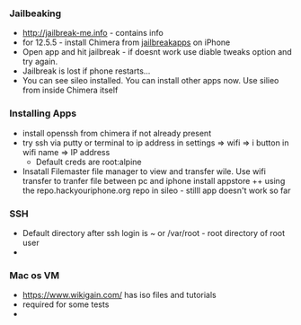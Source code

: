 ### **Jailbeaking**

- http://jailbreak-me.info - contains info
- for 12.5.5 - install Chimera from [jailbreakapps](https://jailbreaks.app/) on iPhone
- Open app and hit jailbreak - if doesnt work use diable tweaks option and try again.
- Jailbreak is lost if phone restarts...
- You can see sileo installed. You can install other apps now. Use silieo from inside Chimera itself

### **Installing Apps**
- install openssh from chimera if not already present
- try ssh via putty or terminal to ip address in settings => wifi => i button in wifi name => IP address
	- Default creds are root:alpine
- Insatall Filemaster file manager to view and transfer wile. Use wifi transfer to tranfer file between pc and iphone
install appstore ++ using the repo.hackyouriphone.org repo in sileo - stilll app doesn't work so far
### **SSH**
- Default directory after ssh login is ~ or /var/root - root directory of root user
- 

### **Mac os VM**

- https://www.wikigain.com/ has iso files and tutorials
- required for some tests
- 